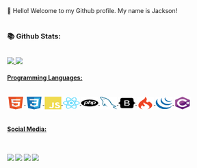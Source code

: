 
         
<body>
👋 Hello! Welcome to my Github profile.
My name is Jackson! <br><br>

  <h3> 📚 Github Stats: <br></h3>
  <div style="display: inline_block"><br>
         
<a href="http://www.github.com/euj4ckson">
    <img src="https://github-readme-streak-stats.herokuapp.com/?user=euj4ckson&stroke=ffffff&background=1c1917&ring=ec4899&fire=ec4899&currStreakNum=ffffff&currStreakLabel=ec4899&sideNums=ffffff&sideLabels=ffffff&dates=ffffff&hide_border=true" />
</a> 
 
  <a href="[https://github.com/euj4ckson](https://github.com/euj4ckson)"> 
  <img height="150em" src="https://github-readme-stats.vercel.app/api/top-langs/?username=euj4ckson&layout=compact&langs_count=16&theme=tokyonight"/>
</div>
       
<h4>Programming Languages:<h4>

  <div style="display: inline_block"><br>
   <img align="center" alt="jack-HTML" height="30" width="40" src="https://raw.githubusercontent.com/devicons/devicon/master/icons/html5/html5-original.svg">
  <img align="center" alt="jack-CSS" height="30" width="40" src="https://raw.githubusercontent.com/devicons/devicon/master/icons/css3/css3-original.svg">
  <img align="center" alt="jack-Js" height="30" width="40" src="https://raw.githubusercontent.com/devicons/devicon/master/icons/javascript/javascript-plain.svg">
  <img align="center" alt="jack-Csharp" height="30" width="40" src="https://raw.githubusercontent.com/devicons/devicon/master/icons/react/react-original.svg">
  <img align="center" alt="jack-Ts" height="30" width="40" src="https://raw.githubusercontent.com/devicons/devicon/master/icons/php/php-plain.svg">
  <img align="center" alt="jack-Ts" height="30" width="40" src="https://raw.githubusercontent.com/devicons/devicon/master/icons/mysql/mysql-plain.svg">
  <img align="center" alt="jack-Ts" height="30" width="40" src="https://raw.githubusercontent.com/devicons/devicon/master/icons/bootstrap/bootstrap-plain.svg">
  <img align="center" alt="jack-Ts" height="30" width="40" src="https://raw.githubusercontent.com/devicons/devicon/master/icons/codeigniter/codeigniter-plain.svg">
  <img align="center" alt="jack-Ts" height="30" width="40" src="https://raw.githubusercontent.com/devicons/devicon/master/icons/jquery/jquery-plain.svg">
 
  <img align="center" alt="jack-Csharp" height="30" width="40" src="https://raw.githubusercontent.com/devicons/devicon/master/icons/csharp/csharp-original.svg">
  
  
          
          
</div><br>
   
<div> 
         <h4>Social Media:</h4> 
  <div style="display: inline_block"><br>
 
  <a href="https://instagram.com/euj4ckson" target="_blank"><img src="https://img.shields.io/badge/-Instagram-%23E4405F?style=for-the-badge&logo=instagram&logoColor=white" target="_blank"></a>
 <a href="https://discord.gg/" target="_blank"><img src="https://img.shields.io/badge/Discord-7289DA?style=for-the-badge&logo=discord&logoColor=white" target="_blank"></a> 
  <a href = "mailto:jacksonduardo6@gmail.com"><img src="https://img.shields.io/badge/-Gmail-%23333?style=for-the-badge&logo=gmail&logoColor=white" target="_blank"></a>
  <a href="https://www.linkedin.com/in/j4ckson" target="_blank"><img src="https://img.shields.io/badge/-LinkedIn-%230077B5?style=for-the-badge&logo=linkedin&logoColor=white" target="_blank"></a> 
  
</div>
  


<br>
         
      

</body>
          
          
